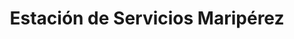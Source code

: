 ---
title: "Estación de Servicios Maripérez"
url: /caracas/estacion-de-servicios-mariperez-av-andres-bello/
shop: comodidad
---